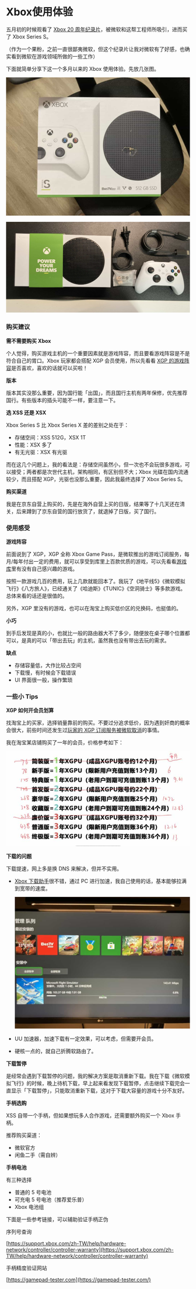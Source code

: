 # Xbox使用体验

五月初的时候观看了 [Xbox 20 周年纪录片](https://mp.weixin.qq.com/s/Tgx-ZutM_K98iBWKJ3F5rQ)，被微软和这帮工程师所吸引，进而买了 Xbox Series S。

（作为一个果粉，之前一直很鄙夷微软，但这个纪录片让我对微软有了好感，也确实看到微软在游戏领域所做的一些工作）

下面就简单分享下这一个多月以来的 Xbox 使用体验。先放几张图。

![package.jpeg](/img/xbox-experience/package.jpeg)

![all.jpeg](/img/xbox-experience/all.jpeg)

### 购买建议

**需不需要购买 Xbox**

个人觉得，购买游戏主机的一个重要因素就是游戏阵容，而且要看游戏阵容是不是符合自己的胃口。Xbox 玩家都会搭配 XGP 会员使用，所以先看看 [XGP 的游戏阵容](https://www.xbox.com/zh-HK/xbox-game-pass)是否喜欢，喜欢的话就可以买啦！

**版本**

版本其实没那么重要，因为国行能「出国」，而且国行主机有两年保修，优先推荐国行。有些版本的插头可能不一样，要注意一下。

**选 XSS 还是 XSX**

Xbox Series S 比 Xbox Series X 差的差别之处在于：

- 存储空间：XSS 512G，XSX 1T
- 性能：XSX 多了
- 有无光驱：XSX 有光驱

而在这几个问题上，我的看法是：存储空间虽然小，但一次也不会玩很多游戏，可以接受；两者都是次世代主机，架构相同，有区别但不大；Xbox 光碟在国内流通较少，而且搭配 XGP，光驱也没那么重要，因此我最终选择了 Xbox Series S。

**购买渠道**

我是在京东自营上购买的，先是在海外自营上买的日版，结果等了十几天还在清关，后来蹲到了京东自营的国行放货了，就退掉了日版，买了国行。

### 使用感受

**游戏阵容**

前面说到了 XGP，XGP 全称 Xbox Game Pass，是微软推出的游戏订阅服务，每月/每年付出一定的费用，就可以享受到库里上百款优质的游戏，可以先看看[游戏库](https://www.xbox.com/zh-hk/xbox-game-pass/games)里有没有自己感兴趣的游戏。

按照一款游戏几百的费用，玩上几款就能回本了。我玩了《地平线5》《微软模拟飞行》《八方旅人》，已经通关了《哈迪斯》《TUNIC》《空洞骑士》等多款游戏。总体来看的话还是很值的。

另外，XGP 里没有的游戏，也可以在淘宝上购买低价区的兑换码，也挺值的。

**小巧**

到手后发现是真的小，也就比一般的路由器大不了多少，随便放在桌子哪个位置都可以，是真的可以「带出去玩」的主机，虽然我也没有带出去玩的需求。

**缺点**

- 存储容量低，大作比较占空间
- 下载慢，有时候会下载错误
- UI 界面很一般，操作繁琐

### 一些小 Tips

**XGP 如何开会员划算**

找淘宝上的买家，选择销量靠前的购买。不要过分追求低价，因为遇到奸商的概率会很大，前些时间还发生过[玩家的 XGP 订阅服务被微软取消](https://mp.weixin.qq.com/s/Tgx-ZutM_K98iBWKJ3F5rQ)的事情。

我在淘宝某店铺购买了一年的会员，价格参考如下：

![price.jpeg](/img/xbox-experience/price.jpeg)

**下载的问题**

下载提速，网上多是换 DNS 来解决，但并不实用。

- [Xbox 下载助手](https://github.com/skydevil88/XboxDownload)很不错，通过 PC 进行加速，我自己使用的话，基本能够拉满到宽带的速度。
  
    ![download.jpeg](/img/xbox-experience/download.jpeg)
    
- UU 加速器，加速下载有一定效果，可以考虑，但需要开会员。
- 硬核一点的，就自己折腾软路由了。

**下载暂停**

是经常会遇到下载暂停的问题，我的解决方案是取消重新下载。我在下载《微软模拟飞行》的时候，晚上待机下载，早上起来看发现下载暂停，点击继续下载完会一直显示「下载暂停」，只能取消重新下载，这对于下载大容量的游戏十分不友好。

**手柄选购**

XSS 自带一个手柄，但如果想玩多人合作游戏，还需要额外购买一个 Xbox 手柄。

推荐购买渠道：

- 微软官方
- 闲鱼二手（需自辨）

**手柄电池**

有三种选择

- 普通的 5 号电池
- 可充电 5 号电池（推荐爱乐普）
- Xbox 电池组

下面是一些参考链接，可以辅助验证手柄正伪

序列号查询

[https://support.xbox.com/zh-TW/help/hardware-network/controller/controller-warranty](https://support.xbox.com/zh-TW/help/hardware-network/controller/controller-warranty)

手柄精度验证网站

[https://gamepad-tester.com](https://gamepad-tester.com/)